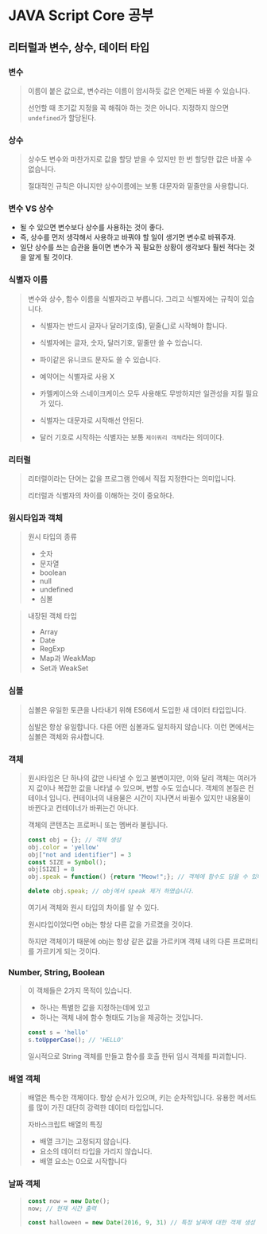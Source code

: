 # JAVA Script Core 공부

## 리터럴과 변수, 상수, 데이터 타입

### 변수

> 이름이 붙은 값으로, 변수라는 이름이 암시하듯 값은 언제든 바뀔 수 있습니다.
>
> 선언할 때 초기값 지정을 꼭 해줘야 하는 것은 아니다. 지정하지 않으면 `undefined`가 할당된다.

### 상수

> 상수도 변수와 마찬가지로 값을 할당 받을 수 있지만 한 번 할당한 값은 바꿀 수 없습니다.
>
> 절대적인 규칙은 아니지만 상수이름에는 보통 대문자와 밑줄만을 사용합니다.

### 변수 VS 상수

- 될 수 있으면 변수보다 상수를 사용하는 것이 좋다.
- 즉, 상수를 먼저 생각해서 사용하고 바꿔야 할 일이 생기면 변수로 바꿔주자.
- 일단 상수를 쓰는 습관을 들이면 변수가 꼭 필요한 상황이 생각보다 훨씬 적다는 것을 알게 될 것이다.

### 식별자 이름

> 변수와 상수, 함수 이름을 식별자라고 부릅니다. 그리고 식별자에는 규칙이 있습니다.
>
> - 식별자는 반드시 글자나 달러기호($), 밑줄(_)로 시작해야 합니다.
> - 식별자에는 글자, 숫자, 달러기호, 밑줄만 쓸 수 있습니다.
> - 파이같은 유니코드 문자도 쓸 수 있습니다.
> - 예약어는 식별자로 사용 X
>
> - 카멜케이스와 스네이크케이스 모두 사용해도 무방하지만 일관성을 지킬 필요가 있다.
> - 식별자는 대문자로 시작해선 안된다.
> - 달러 기호로 시작하는 식별자는 보통 `제이쿼리 객체`라는 의미이다.

### 리터럴

> 리터럴이라는 단어는 값을 프로그램 안에서 직접 지정한다는 의미입니다.
>
> 리터럴과 식별자의 차이를 이해하는 것이 중요하다.

### 원시타입과 객체

> 원시 타입의 종류
>
> - 숫자
> - 문자열
> - boolean
> - null
> - undefined
> - 심볼

> 내장된 객체 타입
>
> - Array
> - Date
> - RegExp
> - Map과 WeakMap
> - Set과 WeakSet

### 심볼

> 심볼은 유일한 토큰을 나타내기 위해 ES6에서 도입한 새 데이터 타입입니다.
>
> 심발은 항상 유일합니다. 다른 어떤 심볼과도 일치하지 않습니다. 이런 면에서는 심볼은 객체와 유사합니다. 

### 객체

> 원시타입은 단 하나의 값만 나타낼 수 있고 불변이지만, 이와 달리 객체는 여러가지 값이나 복잡한 값을 나타낼 수 있으며, 변할 수도 있습니다. 객체의 본질은 컨테이너 입니다. 컨테이너의 내용물은 시간이 지나면서 바뀔수 있지만 내용물이 바뀐다고 컨테이너가 바뀌는건 아니다. 
>
> 객체의 콘텐츠는 프로퍼니 또는 멤버라 불립니다.
>
> ```javascript
> const obj = {}; // 객체 생성
> obj.color = 'yellow'
> obj["not and identifier"] = 3
> const SIZE = Symbol();
> obj[SIZE] = 8
> obj.speak = function() {return "Meow!";}; // 객체에 함수도 담을 수 있다.
> 
> delete obj.speak; // obj에서 speak 제거 하였습니다.
> ```
>
> 여기서 객체와 원시 타입의 차이를 알 수 있다.
>
> 원시타입이었다면 obj는 항상 다른 값을 가르켰을 것이다. 
>
> 하지만 객체이기 때문에 obj는 항상 같은 값을 가르키며 객체 내의 다른 프로퍼티를 가르키게 되는 것이다.

### Number, String, Boolean

> 이 객체들은 2가지 목적이 있습니다.
>
> - 하나는 특별한 값을 지정하는데에 있고
> - 하나는 객체 내에 함수 형태도 기능을 제공하는 것입니다.
>
> ```javascript
> const s = 'hello'
> s.toUpperCase(); // 'HELLO'
> ```
>
> 일시적으로 String 객체를 만들고 함수를 호출 한뒤 임시 객체를 파괴합니다.

### 배열 객체

> 배열은 특수한 객체이다. 항상 순서가 있으며, 키는 순차적입니다. 유용한 메서드를 많이 가진 대단히 강력한 데이터 타입입니다.
>
> 자바스크립트 배열의 특징
>
> - 배열 크기는 고정되지 않습니다.
> - 요소의 데이터 타입을 가리지 않습니다.
> - 배열 요소는 0으로 시작합니다

### 날짜 객체

> ```javascript
> const now = new Date();
> now; // 현재 시간 출력
> 
> const halloween = new Date(2016, 9, 31) // 특정 날짜에 대한 객체 생성
> ```

